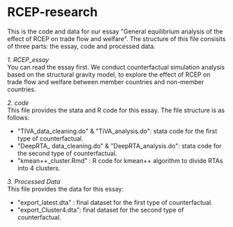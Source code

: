 # RCEP-research
This is the code and data for our essay "General equilibrium analysis of the effect of RCEP on trade flow and welfare". The structure of this file consisits of three parts: the essay, code and processed data. 

*1. RCEP_essay*  
You can read the essay first. We conduct counterfactual simulation analysis based on the structural gravity model, to explore the effect of RCEP on trade flow and welfare between member countries and non-member countries.

*2. code*   
This file provides the stata and R code for this essay. The file structure is as follows:  
  * "TIVA_data_cleaning.do" & "TiVA_analysis.do": stata code for the first type of counterfactual.  
  * "DeepRTA_ data_cleaning.do" & "DeepRTA_analysis.do": stata code for the second type of counterfactual.  
  * "kmean++_cluster.Rmd" : R code for kmean++ algorithm to divide RTAs into 4 clusters.  

*3. Processed Data*   
This file provides the data for this essay:  
  * "export_latest.dta" : final dataset for the first type of counterfactual.  
  * "export_Cluster4.dta": final dataset for the second type of counterfactual.  
